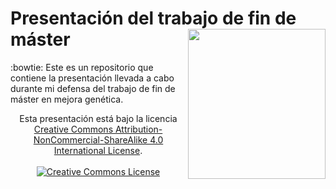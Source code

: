 # Presentación del trabajo de fin de máster <img src="https://raw.githubusercontent.com/Leo4Luffy/Leo4Luffy.github.io/master/Imagenes/n%C3%BAcleo_DNA.gif" align="right" width="220" height="240" />

:bowtie: Este es un repositorio que contiene la presentación llevada a cabo durante mi defensa del trabajo de fin de máster en mejora genética.

<section style="text-align: center;">Esta presentación está bajo la licencia <a rel="license" href="http://creativecommons.org/licenses/by-nc-sa/4.0/">Creative Commons Attribution-NonCommercial-ShareAlike 4.0 International License</a>.</section>

<br>

<section style="text-align: center;"><a rel="license" href="http://creativecommons.org/licenses/by-nc-sa/4.0/"><img alt="Creative Commons License" style="border-width:0" src="https://i.creativecommons.org/l/by-nc-sa/4.0/88x31.png" /></a><br/></section>
